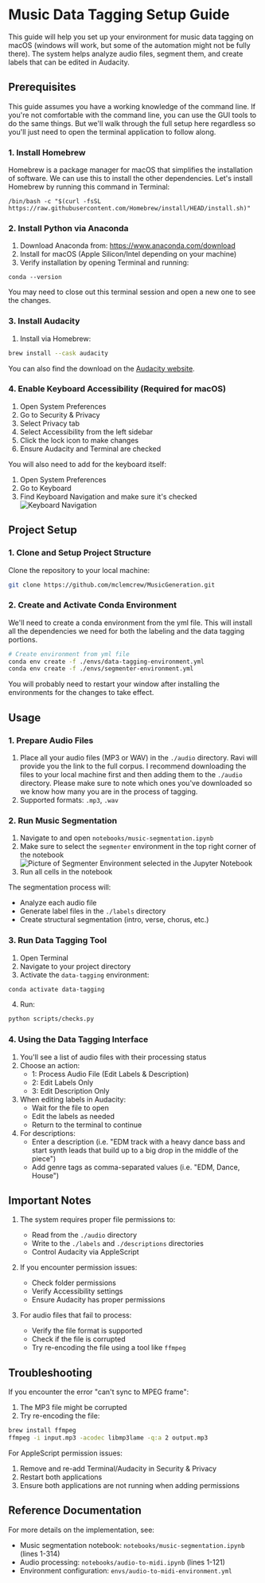 # Music Data Tagging Setup Guide

This guide will help you set up your environment for music data tagging on macOS (windows will work, but some of the automation might not be fully there). The system helps analyze audio files, segment them, and create labels that can be edited in Audacity.

## Prerequisites

This guide assumes you have a working knowledge of the command line. If you're not comfortable with the command line, you can use the GUI tools to do the same things. But we'll walk through the full setup here regardless so you'll just need to open the terminal application to follow along.

### 1. Install Homebrew

Homebrew is a package manager for macOS that simplifies the installation of software. We can use this to install the other dependencies.
Let's install Homebrew by running this command in Terminal:

```
/bin/bash -c "$(curl -fsSL https://raw.githubusercontent.com/Homebrew/install/HEAD/install.sh)"
```

### 2. Install Python via Anaconda

1. Download Anaconda from: https://www.anaconda.com/download
2. Install for macOS (Apple Silicon/Intel depending on your machine)
3. Verify installation by opening Terminal and running:

```
conda --version
```

You may need to close out this terminal session and open a new one to see the changes.

### 3. Install Audacity

1. Install via Homebrew:

```bash
brew install --cask audacity
```

You can also find the download on the [Audacity website](https://www.audacityteam.org/download/).

### 4. Enable Keyboard Accessibility (Required for macOS)

1. Open System Preferences
2. Go to Security & Privacy
3. Select Privacy tab
4. Select Accessibility from the left sidebar
5. Click the lock icon to make changes
6. Ensure Audacity and Terminal are checked

You will also need to add for the keyboard itself:

1. Open System Preferences
2. Go to Keyboard
3. Find Keyboard Navigation and make sure it's checked
   ![Keyboard Navigation](keyboard-navigation.png)

## Project Setup

### 1. Clone and Setup Project Structure

Clone the repository to your local machine:

```bash
git clone https://github.com/mclemcrew/MusicGeneration.git
```

### 2. Create and Activate Conda Environment

We'll need to create a conda environment from the yml file. This will install all the dependencies we need for both the labeling and the data tagging portions.

```bash
# Create environment from yml file
conda env create -f ./envs/data-tagging-environment.yml
conda env create -f ./envs/segmenter-environment.yml
```

You will probably need to restart your window after installing the environments for the changes to take effect.

## Usage

### 1. Prepare Audio Files

1. Place all your audio files (MP3 or WAV) in the `./audio` directory. Ravi will provide you the link to the full corpus. I recommend downloading the files to your local machine first and then adding them to the `./audio` directory. Please make sure to note which ones you've downloaded so we know how many you are in the process of tagging.
2. Supported formats: `.mp3`, `.wav`

### 2. Run Music Segmentation

1. Navigate to and open `notebooks/music-segmentation.ipynb`
2. Make sure to select the `segmenter` environment in the top right corner of the notebook ![Picture of Segmenter Environment selected in the Jupyter Notebook](segmenter.png)
3. Run all cells in the notebook

The segmentation process will:

- Analyze each audio file
- Generate label files in the `./labels` directory
- Create structural segmentation (intro, verse, chorus, etc.)

### 3. Run Data Tagging Tool

1. Open Terminal
2. Navigate to your project directory
3. Activate the `data-tagging` environment:

```bash
conda activate data-tagging
```

4. Run:

```bash
python scripts/checks.py
```

### 4. Using the Data Tagging Interface

1. You'll see a list of audio files with their processing status
2. Choose an action:
   - 1: Process Audio File (Edit Labels & Description)
   - 2: Edit Labels Only
   - 3: Edit Description Only
3. When editing labels in Audacity:
   - Wait for the file to open
   - Edit the labels as needed
   - Return to the terminal to continue
4. For descriptions:
   - Enter a description (i.e. "EDM track with a heavy dance bass and start synth leads that build up to a big drop in the middle of the piece")
   - Add genre tags as comma-separated values (i.e. "EDM, Dance, House")

## Important Notes

1. The system requires proper file permissions to:

   - Read from the `./audio` directory
   - Write to the `./labels` and `./descriptions` directories
   - Control Audacity via AppleScript

2. If you encounter permission issues:

   - Check folder permissions
   - Verify Accessibility settings
   - Ensure Audacity has proper permissions

3. For audio files that fail to process:
   - Verify the file format is supported
   - Check if the file is corrupted
   - Try re-encoding the file using a tool like `ffmpeg`

## Troubleshooting

If you encounter the error "can't sync to MPEG frame":

1. The MP3 file might be corrupted
2. Try re-encoding the file:

```bash
brew install ffmpeg
ffmpeg -i input.mp3 -acodec libmp3lame -q:a 2 output.mp3
```

For AppleScript permission issues:

1. Remove and re-add Terminal/Audacity in Security & Privacy
2. Restart both applications
3. Ensure both applications are not running when adding permissions

## Reference Documentation

For more details on the implementation, see:

- Music segmentation notebook: `notebooks/music-segmentation.ipynb` (lines 1-314)
- Audio processing: `notebooks/audio-to-midi.ipynb` (lines 1-121)
- Environment configuration: `envs/audio-to-midi-environment.yml`
